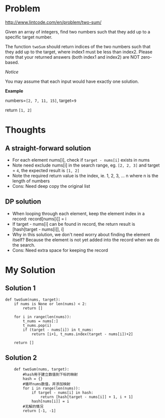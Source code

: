 # Problem

http://www.lintcode.com/en/problem/two-sum/

Given an array of integers, find two numbers such that they add up to a specific target number.

The function ```twoSum``` should return indices of the two numbers such that they add up to the target, where index1 must be less than index2. Please note that your returned answers (both index1 and index2) are NOT zero-based.

*Notice*

You may assume that each input would have exactly one solution.

**Example**

numbers=```[2, 7, 11, 15]```, target=```9```

return ```[1, 2]```

# Thoughts

## A straight-forward solution
- For each element nums[i], check if ```target - nums[i]``` exists in nums
- Note need exclude nums[i] in the search range, eg. ```[2, 2, 3]``` and target = ```4```, the expected result is ```[1, 2]```
- Note the required return value is the index, ie. 1, 2, 3, ... n where n is the length of numbers
- Cons: Need deep copy the original list

## DP solution
- When looping through each element, keep the element index in a record: record[nums[i]] = i
- If target - nums[i] can be found in record, the return result is [hash[target - nums[i]], i]
- Why in this solution, we don't need worry about finding the element itself? Because the element is not yet added into the record when we do the search.
- Cons: Need extra space for keeping the record

# My Solution

## Solution 1

```
def twoSum(nums, target):
    if nums is None or len(nums) < 2:
        return []

    for i in range(len(nums)):
        t_nums = nums[:]
        t_nums.pop(i)
        if (target - nums[i]) in t_nums:
            return [i+1, t_nums.index(target - nums[i])+2]

    return []
```

## Solution 2

```
    def twoSum(nums, target):
        #hash用于建立数值到下标的映射
        hash = {}
        #循环nums数值，并添加映射
        for i in range(len(nums)):
            if target - nums[i] in hash:
                return [hash[target - nums[i]] + 1, i + 1]
            hash[nums[i]] = i
        #无解的情况
        return [-1, -1]
```